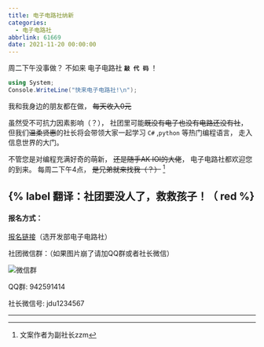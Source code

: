 ```yaml
---
title: 电子电路社纳新
categories:
  - 电子电路社
abbrlink: 61669
date: 2021-11-20 00:00:00
---
```


周二下午没事做？
不如来 电子电路社 **`敲 代 码`** ！

```csharp
using System;
Console.WriteLine("快来电子电路社!\n");
```

我和我身边的朋友都在做，
~~每天收入0元~~

虽然受不可抗力因素影响（？），
社团里可能~~既没有电子也没有电路还没有社~~，
但我们~~温柔贤惠~~的社长将会带领大家一起学习 `C#` ,`python` 等热门编程语言，
走入信息世界的大门。

不管您是对编程充满好奇的萌新，
~~还是随手AK IOI的大佬~~，
电子电路社都欢迎您的到来。
每周二下午4点，
~~是兄弟就来找我（？）~~ [^1]

## {% label 翻译：社团要没人了，救救孩子！（  red %} 


#### 报名方式：

[报名链接](https://www.wjx.top/vm/OYzPatv.aspx)（选开发部电子电路社）

社团微信群：（如果图片崩了请加QQ群或者社长微信）

![微信群](https://s6.jpg.cm/2021/11/29/LPzVcD.md.jpg)

QQ群: 942591414

社长微信号: jdu1234567

---

[^1]: 文案作者为副社长zzm

